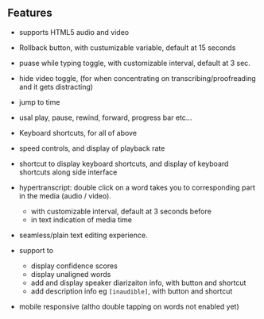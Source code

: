 
## Features 

- supports HTML5 audio and video 
<!-- add list -->

- Rollback button, with custumizable variable, default at 15 seconds 
- puase while typing toggle, with customizable interval, default at 3 sec. 
- hide video toggle, (for when concentrating on transcribing/proofreading and it gets distracting)
- jump to time
- usal play, pause, rewind, forward, progress bar etc...
- Keyboard shortcuts, for all of above

- speed controls, and display of playback rate 

- shortcut to display keyboard shortcuts, and display of keyboard shortcuts along side interface 


- hypertranscript: double click on a word takes you to corresponding part in the media (audio / video).
	- with customizable interval, default at 3 seconds before
	- in text indication of media time 

- seamless/plain text editing experience. 

- support to
	- display confidence scores
	- display unaligned words 
	- add and display speaker diarizaiton info, with button and shortcut 
	- add description info eg `[inaudible]`, with button and shortcut 

- mobile responsive (altho double tapping on words not enabled yet)